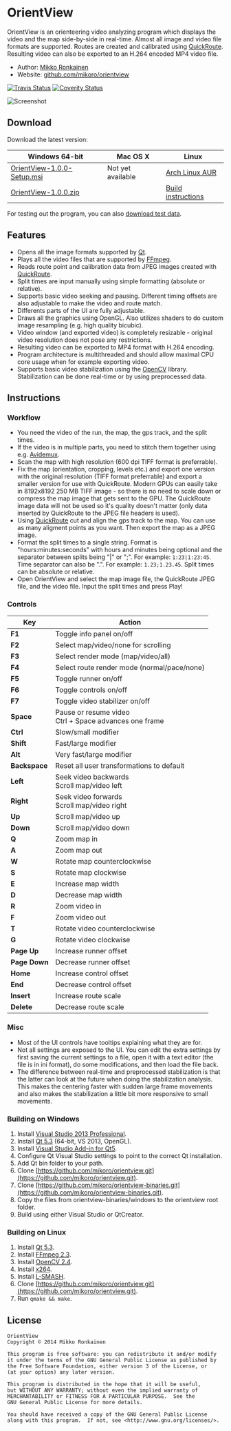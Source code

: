 # OrientView

OrientView is an orienteering video analyzing program which displays the video and the map side-by-side in real-time. Almost all image and video file formats are supported. Routes are created and calibrated using [QuickRoute](http://www.matstroeng.se/quickroute/en/). Resulting video can also be exported to an H.264 encoded MP4 video file.

* Author: [Mikko Ronkainen](http://mikkoronkainen.com)
* Website: [github.com/mikoro/orientview](https://github.com/mikoro/orientview)

[![Travis Status](https://travis-ci.org/mikoro/orientview.svg?branch=master)](https://travis-ci.org/mikoro/orientview)
[![Coverity Status](https://scan.coverity.com/projects/2849/badge.svg)](https://scan.coverity.com/projects/2849)

![Screenshot](http://mikoro.github.io/images/orientview/readme-screenshot.jpg "Screenshot")

## Download

Download the latest version:

| Windows 64-bit                                                                                                         | Mac OS X          | Linux                                                            |
|------------------------------------------------------------------------------------------------------------------------|-------------------|------------------------------------------------------------------|
| [OrientView-1.0.0-Setup.msi](https://github.com/mikoro/orientview/releases/download/v1.0.0/OrientView-1.0.0-Setup.msi) | Not yet available | [Arch Linux AUR](https://aur.archlinux.org/packages/orientview/) |
| [OrientView-1.0.0.zip](https://github.com/mikoro/orientview/releases/download/v1.0.0/OrientView-1.0.0.zip)             | &nbsp;            | [Build instructions](#linux_build)                               |

For testing out the program, you can also [download test data](https://mega.co.nz/#F!nM1gHbZJ!pvFqf3UOrHrmMyuUTlMSrg).

## Features

* Opens all the image formats supported by [Qt](http://qt-project.org/doc/qt/QImage.html#reading-and-writing-image-files).
* Plays all the video files that are supported by [FFmpeg](https://www.ffmpeg.org/general.html#Supported-File-Formats_002c-Codecs-or-Features).
* Reads route point and calibration data from JPEG images created with [QuickRoute](http://www.matstroeng.se/quickroute/en/).
* Split times are input manually using simple formatting (absolute or relative).
* Supports basic video seeking and pausing. Different timing offsets are also adjustable to make the video and route match.
* Differents parts of the UI are fully adjustable.
* Draws all the graphics using OpenGL. Also utilizes shaders to do custom image resampling (e.g. high quality bicubic).
* Video window (and exported video) is completely resizable - original video resolution does not pose any restrictions.
* Resulting video can be exported to MP4 format with H.264 encoding.
* Program architecture is multithreaded and should allow maximal CPU core usage when for example exporting video.
* Supports basic video stabilization using the [OpenCV](http://opencv.org/) library. Stabilization can be done real-time or by using preprocessed data.

## Instructions

### Workflow

* You need the video of the run, the map, the gps track, and the split times.
* If the video is in multiple parts, you need to stitch them together using e.g. [Avidemux](http://fixounet.free.fr/avidemux/).
* Scan the map with high resolution (600 dpi TIFF format is preferrable).
* Fix the map (orientation, cropping, levels etc.) and export one version with the original resolution (TIFF format preferrable) and export a smaller version for use with QuickRoute. Modern GPUs can easily take in 8192x8192 250 MB TIFF image - so there is no need to scale down or compress the map image that gets sent to the GPU. The QuickRoute image data will not be used so it's quality doesn't matter (only data inserted by QuickRoute to the JPEG file headers is used).
* Using [QuickRoute](http://www.matstroeng.se/quickroute/en/) cut and align the gps track to the map. You can use as many aligment points as you want. Then export the map as a JPEG image.
* Format the split times to a single string. Format is "hours:minutes:seconds" with hours and minutes being optional and the separator between splits being "|" or ";". For example: `1:23|1:23:45`. Time separator can also be ".". For example: `1.23;1.23.45`. Split times can be absolute or relative.
* Open OrientView and select the map image file, the QuickRoute JPEG file, and the video file. Input the split times and press Play!

### Controls

| Key           | Action                                                     |
|---------------|------------------------------------------------------------|
| **F1**        | Toggle info panel on/off                                   |
| **F2**        | Select map/video/none for scrolling                        |
| **F3**        | Select render mode (map/video/all)                         |
| **F4**        | Select route render mode (normal/pace/none)                |
| **F5**        | Toggle runner on/off                                       |
| **F6**        | Toggle controls on/off                                     |
| **F7**        | Toggle video stabilizer on/off                             |
| **Space**     | Pause or resume video <br> Ctrl + Space advances one frame |
| **Ctrl**      | Slow/small modifier                                        |
| **Shift**     | Fast/large modifier                                        |
| **Alt**       | Very fast/large modifier                                   |
| **Backspace** | Reset all user transformations to default                  |
| **Left**      | Seek video backwards <br> Scroll map/video left            |
| **Right**     | Seek video forwards <br> Scroll map/video right            |
| **Up**        | Scroll map/video up                                        |
| **Down**      | Scroll map/video down                                      |
| **Q**         | Zoom map in                                                |
| **A**         | Zoom map out                                               |
| **W**         | Rotate map counterclockwise                                |
| **S**         | Rotate map clockwise                                       |
| **E**         | Increase map width                                         |
| **D**         | Decrease map width                                         |
| **R**         | Zoom video in                                              |
| **F**         | Zoom video out                                             |
| **T**         | Rotate video counterclockwise                              |
| **G**         | Rotate video clockwise                                     |
| **Page Up**   | Increase runner offset                                     |
| **Page Down** | Decrease runner offset                                     |
| **Home**      | Increase control offset                                    |
| **End**       | Decrease control offset                                    |
| **Insert**    | Increase route scale                                       |
| **Delete**    | Decrease route scale                                       |

### Misc

* Most of the UI controls have tooltips explaining what they are for.
* Not all settings are exposed to the UI. You can edit the extra settings by first saving the current settings to a file, open it with a text editor (the file is in ini format), do some modifications, and then load the file back.
* The difference between real-time and preprocessed stabilization is that the latter can look at the future when doing the stabilization analysis. This makes the centering faster with sudden large frame movements and also makes the stabilization a little bit more responsive to small movements.

### Building on Windows

1. Install [Visual Studio 2013 Professional](http://www.visualstudio.com/).
2. Install [Qt 5.3](http://qt-project.org/downloads) (64-bit, VS 2013, OpenGL).
3. Install [Visual Studio Add-in for Qt5](http://qt-project.org/downloads).
4. Configure Qt Visual Studio settings to point to the correct Qt installation.
5. Add Qt bin folder to your path.
1. Clone [https://github.com/mikoro/orientview.git](https://github.com/mikoro/orientview.git).
2. Clone [https://github.com/mikoro/orientview-binaries.git](https://github.com/mikoro/orientview-binaries.git).
3. Copy the files from orientview-binaries/windows to the orientview root folder.
4. Build using either Visual Studio or QtCreator.

### <a name="linux_build"></a>Building on Linux

1. Install [Qt 5.3](http://qt-project.org/).
2. Install [FFmpeg 2.3](https://www.ffmpeg.org/).
3. Install [OpenCV 2.4](http://opencv.org/).
4. Install [x264](http://www.videolan.org/developers/x264.html).
5. Install [L-SMASH](https://github.com/l-smash/l-smash).
6. Clone [https://github.com/mikoro/orientview.git](https://github.com/mikoro/orientview.git).
7. Run `qmake && make`.

## License

    OrientView
    Copyright © 2014 Mikko Ronkainen
    
    This program is free software: you can redistribute it and/or modify
    it under the terms of the GNU General Public License as published by
    the Free Software Foundation, either version 3 of the License, or
    (at your option) any later version.
    
    This program is distributed in the hope that it will be useful,
    but WITHOUT ANY WARRANTY; without even the implied warranty of
    MERCHANTABILITY or FITNESS FOR A PARTICULAR PURPOSE.  See the
    GNU General Public License for more details.
    
    You should have received a copy of the GNU General Public License
    along with this program.  If not, see <http://www.gnu.org/licenses/>.
